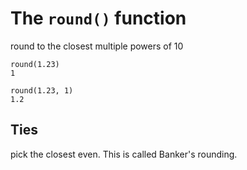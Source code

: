 # The `round()` function

round to the closest multiple powers of 10

```
round(1.23)
1

round(1.23, 1)
1.2
```

## Ties

pick the closest even. This is called Banker's rounding.
